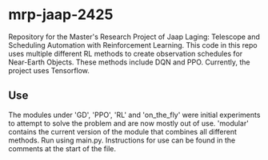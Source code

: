 ﻿# mrp-jaap-2425

Repository for the Master's Research Project of Jaap Laging: Telescope and Scheduling Automation with Reinforcement Learning. This code in this repo uses multiple different RL methods to create observation schedules for Near-Earth Objects. These methods include DQN and PPO. Currently, the project uses Tensorflow. 

## Use
The modules under 'GD', 'PPO', 'RL' and 'on_the_fly' were initial experiments to attempt to solve the problem and are now mostly out of use. 'modular' contains the current version of the module that combines all different methods. Run using main.py. Instructions for use can be found in the comments at the start of the file.

